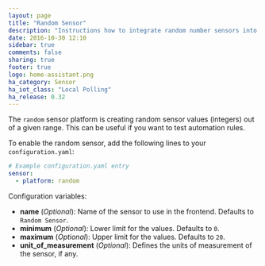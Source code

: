 ```yaml
---
layout: page
title: "Random Sensor"
description: "Instructions how to integrate random number sensors into Home Assistant."
date: 2016-10-30 12:10
sidebar: true
comments: false
sharing: true
footer: true
logo: home-assistant.png
ha_category: Sensor
ha_iot_class: "Local Polling"
ha_release: 0.32
---
```



The `random` sensor platform is creating random sensor values (integers) out of a given range. This can be useful if you want to test automation rules. 

To enable the random sensor, add the following lines to your `configuration.yaml`:

```yaml
# Example configuration.yaml entry
sensor:
  - platform: random
```

Configuration variables:

- **name** (*Optional*): Name of the sensor to use in the frontend. Defaults to `Random Sensor`.
- **minimum** (*Optional*): Lower limit for the values. Defaults to `0`.
- **maximum** (*Optional*): Upper limit for the values. Defaults to `20`.
- **unit_of_measurement** (*Optional*): Defines the units of measurement of the sensor, if any.

